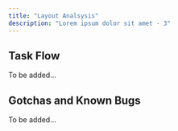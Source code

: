```yaml
---
title: "Layout Analsysis"
description: "Lorem ipsum dolor sit amet - 3"
---
```


## Task Flow

To be added...

## Gotchas and Known Bugs

To be added...
